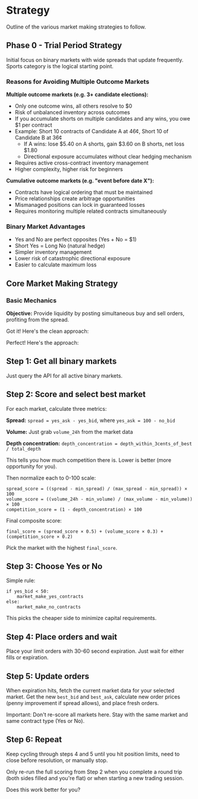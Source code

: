# Strategy

Outline of the various market making strategies to follow.

## Phase 0 - Trial Period Strategy

Initial focus on binary markets with wide spreads that update frequently. Sports category is the logical starting point.

### Reasons for Avoiding Multiple Outcome Markets

**Multiple outcome markets (e.g. 3+ candidate elections):**

- Only one outcome wins, all others resolve to $0
- Risk of unbalanced inventory across outcomes
- If you accumulate shorts on multiple candidates and any wins, you owe $1 per contract
- Example: Short 10 contracts of Candidate A at 46¢, Short 10 of Candidate B at 36¢
  - If A wins: lose $5.40 on A shorts, gain $3.60 on B shorts, net loss $1.80
  - Directional exposure accumulates without clear hedging mechanism
- Requires active cross-contract inventory management
- Higher complexity, higher risk for beginners

**Cumulative outcome markets (e.g. "event before date X"):**

- Contracts have logical ordering that must be maintained
- Price relationships create arbitrage opportunities
- Mismanaged positions can lock in guaranteed losses
- Requires monitoring multiple related contracts simultaneously

### Binary Market Advantages

- Yes and No are perfect opposites (Yes + No = $1)
- Short Yes = Long No (natural hedge)
- Simpler inventory management
- Lower risk of catastrophic directional exposure
- Easier to calculate maximum loss

## Core Market Making Strategy

### Basic Mechanics

**Objective:** Provide liquidity by posting simultaneous buy and sell orders, profiting from the spread.

Got it! Here's the clean approach:

Perfect! Here's the approach:

## Step 1: Get all binary markets

Just query the API for all active binary markets.

## Step 2: Score and select best market

For each market, calculate three metrics:

**Spread:** `spread = yes_ask - yes_bid`, where `yes_ask = 100 - no_bid`

**Volume:** Just grab `volume_24h` from the market data

**Depth concentration:** `depth_concentration = depth_within_3cents_of_best / total_depth`

This tells you how much competition there is. Lower is better (more opportunity for you).

Then normalize each to 0-100 scale:

```
spread_score = ((spread - min_spread) / (max_spread - min_spread)) × 100
volume_score = ((volume_24h - min_volume) / (max_volume - min_volume)) × 100
competition_score = (1 - depth_concentration) × 100
```

Final composite score:

```
final_score = (spread_score × 0.5) + (volume_score × 0.3) + (competition_score × 0.2)
```

Pick the market with the highest `final_score`.

## Step 3: Choose Yes or No

Simple rule:

```
if yes_bid < 50:
    market_make_yes_contracts
else:
    market_make_no_contracts
```

This picks the cheaper side to minimize capital requirements.

## Step 4: Place orders and wait

Place your limit orders with 30-60 second expiration. Just wait for either fills or expiration.

## Step 5: Update orders

When expiration hits, fetch the current market data for your selected market. Get the new `best_bid` and `best_ask`, calculate new order prices (penny improvement if spread allows), and place fresh orders.

Important: Don't re-score all markets here. Stay with the same market and same contract type (Yes or No).

## Step 6: Repeat

Keep cycling through steps 4 and 5 until you hit position limits, need to close before resolution, or manually stop.

Only re-run the full scoring from Step 2 when you complete a round trip (both sides filled and you're flat) or when starting a new trading session.

Does this work better for you?
